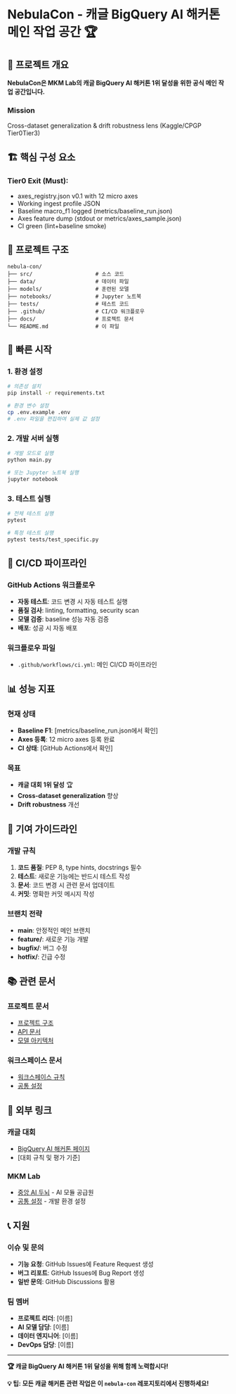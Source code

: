 # NebulaCon - 캐글 BigQuery AI 해커톤 메인 작업 공간 🏆

## 🎯 프로젝트 개요
**NebulaCon은 MKM Lab의 캐글 BigQuery AI 해커톤 1위 달성을 위한 공식 메인 작업 공간입니다.**

### Mission
Cross-dataset generalization & drift robustness lens (Kaggle/CPGP Tier0Tier3)

## 🏗️ 핵심 구성 요소

### Tier0 Exit (Must):
- axes_registry.json v0.1 with 12 micro axes
- Working ingest profile JSON
- Baseline macro_f1 logged (metrics/baseline_run.json)
- Axes feature dump (stdout or metrics/axes_sample.json)
- CI green (lint+baseline smoke)

## 📁 프로젝트 구조
```
nebula-con/
├── src/                    # 소스 코드
├── data/                   # 데이터 파일
├── models/                 # 훈련된 모델
├── notebooks/              # Jupyter 노트북
├── tests/                  # 테스트 코드
├── .github/                # CI/CD 워크플로우
├── docs/                   # 프로젝트 문서
└── README.md               # 이 파일
```

## 🚀 빠른 시작

### 1. 환경 설정
```bash
# 의존성 설치
pip install -r requirements.txt

# 환경 변수 설정
cp .env.example .env
# .env 파일을 편집하여 실제 값 설정
```

### 2. 개발 서버 실행
```bash
# 개발 모드로 실행
python main.py

# 또는 Jupyter 노트북 실행
jupyter notebook
```

### 3. 테스트 실행
```bash
# 전체 테스트 실행
pytest

# 특정 테스트 실행
pytest tests/test_specific.py
```
## 🔄 CI/CD 파이프라인

### GitHub Actions 워크플로우
- **자동 테스트**: 코드 변경 시 자동 테스트 실행
- **품질 검사**: linting, formatting, security scan
- **모델 검증**: baseline 성능 자동 검증
- **배포**: 성공 시 자동 배포

### 워크플로우 파일
- `.github/workflows/ci.yml`: 메인 CI/CD 파이프라인

## 📊 성능 지표

### 현재 상태
- **Baseline F1**: [metrics/baseline_run.json에서 확인]
- **Axes 등록**: 12 micro axes 등록 완료
- **CI 상태**: [GitHub Actions에서 확인]

### 목표
- **캐글 대회 1위 달성** 🏆
- **Cross-dataset generalization** 향상
- **Drift robustness** 개선

## 🤝 기여 가이드라인

### 개발 규칙
1. **코드 품질**: PEP 8, type hints, docstrings 필수
2. **테스트**: 새로운 기능에는 반드시 테스트 작성
3. **문서**: 코드 변경 시 관련 문서 업데이트
4. **커밋**: 명확한 커밋 메시지 작성

### 브랜치 전략
- **main**: 안정적인 메인 브랜치
- **feature/**: 새로운 기능 개발
- **bugfix/**: 버그 수정
- **hotfix/**: 긴급 수정

## 📚 관련 문서

### 프로젝트 문서
- [프로젝트 구조](./docs/PROJECT_STRUCTURE.md)
- [API 문서](./docs/API.md)
- [모델 아키텍처](./docs/MODEL_ARCHITECTURE.md)

### 워크스페이스 문서
- [워크스페이스 규칙](../mkm-lab-workspace-config/WORKSPACE_RULES.md)
- [공통 설정](../mkm-lab-workspace-config/)

## 🔗 외부 링크

### 캐글 대회
- [BigQuery AI 해커톤 페이지](https://www.kaggle.com/competitions/bigquery-ai-hackathon)
- [대회 규칙 및 평가 기준]

### MKM Lab
- [중앙 AI 두뇌](../mkm-core-ai/) - AI 모듈 공급원
- [공통 설정](../mkm-lab-workspace-config/) - 개발 환경 설정

## 📞 지원

### 이슈 및 문의
- **기능 요청**: GitHub Issues에 Feature Request 생성
- **버그 리포트**: GitHub Issues에 Bug Report 생성
- **일반 문의**: GitHub Discussions 활용

### 팀 멤버
- **프로젝트 리더**: [이름]
- **AI 모델 담당**: [이름]
- **데이터 엔지니어**: [이름]
- **DevOps 담당**: [이름]

---

**🏆 캐글 BigQuery AI 해커톤 1위 달성을 위해 함께 노력합시다!**

**💡 팁: 모든 캐글 해커톤 관련 작업은 이 `nebula-con` 레포지토리에서 진행하세요!**
